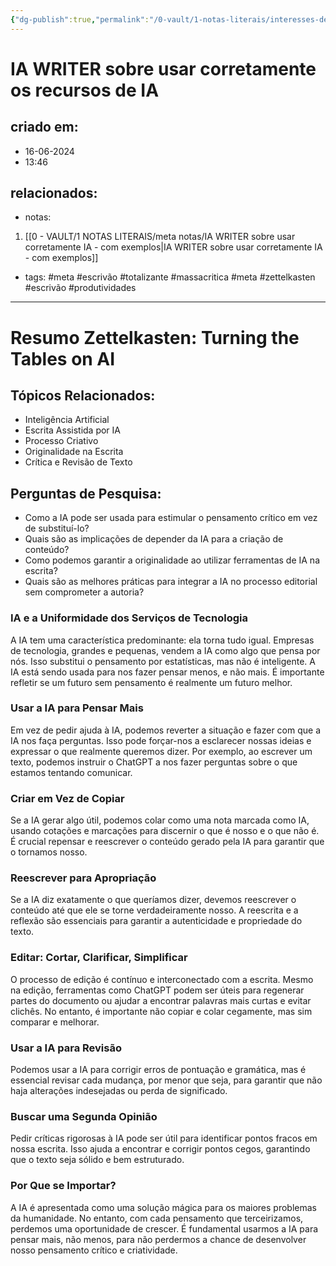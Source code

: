 ```yaml
---
{"dg-publish":true,"permalink":"/0-vault/1-notas-literais/interesses-de-pesquisa/ia-writer-sobre-usar-corretamente-os-recursos-de-ia/","tags":["meta","escrivão","totalizante","massacritica","zettelkasten","produtividades"],"dgHomeLink":true,"dgShowLocalGraph":true,"dgShowFileTree":true,"dgEnableSearch":true,"noteIcon":""}
---
```


# IA WRITER sobre usar corretamente os recursos de IA

## criado em: 
- 16-06-2024
- 13:46
## relacionados:
- notas:
1. [[0 - VAULT/1 NOTAS LITERAIS/meta notas/IA WRITER sobre usar corretamente IA - com exemplos\|IA WRITER sobre usar corretamente IA - com exemplos]]
- tags: #meta #escrivão #totalizante #massacritica #meta #zettelkasten #escrivão #produtividades
---
# Resumo Zettelkasten: Turning the Tables on AI

## Tópicos Relacionados:
- Inteligência Artificial
- Escrita Assistida por IA
- Processo Criativo
- Originalidade na Escrita
- Crítica e Revisão de Texto

## Perguntas de Pesquisa:
- Como a IA pode ser usada para estimular o pensamento crítico em vez de substituí-lo?
- Quais são as implicações de depender da IA para a criação de conteúdo?
- Como podemos garantir a originalidade ao utilizar ferramentas de IA na escrita?
- Quais são as melhores práticas para integrar a IA no processo editorial sem comprometer a autoria?

### IA e a Uniformidade dos Serviços de Tecnologia
A IA tem uma característica predominante: ela torna tudo igual. Empresas de tecnologia, grandes e pequenas, vendem a IA como algo que pensa por nós. Isso substitui o pensamento por estatísticas, mas não é inteligente. A IA está sendo usada para nos fazer pensar menos, e não mais. É importante refletir se um futuro sem pensamento é realmente um futuro melhor.

### Usar a IA para Pensar Mais
Em vez de pedir ajuda à IA, podemos reverter a situação e fazer com que a IA nos faça perguntas. Isso pode forçar-nos a esclarecer nossas ideias e expressar o que realmente queremos dizer. Por exemplo, ao escrever um texto, podemos instruir o ChatGPT a nos fazer perguntas sobre o que estamos tentando comunicar.

### Criar em Vez de Copiar
Se a IA gerar algo útil, podemos colar como uma nota marcada como IA, usando cotações e marcações para discernir o que é nosso e o que não é. É crucial repensar e reescrever o conteúdo gerado pela IA para garantir que o tornamos nosso.

### Reescrever para Apropriação
Se a IA diz exatamente o que queríamos dizer, devemos reescrever o conteúdo até que ele se torne verdadeiramente nosso. A reescrita e a reflexão são essenciais para garantir a autenticidade e propriedade do texto.

### Editar: Cortar, Clarificar, Simplificar
O processo de edição é contínuo e interconectado com a escrita. Mesmo na edição, ferramentas como ChatGPT podem ser úteis para regenerar partes do documento ou ajudar a encontrar palavras mais curtas e evitar clichês. No entanto, é importante não copiar e colar cegamente, mas sim comparar e melhorar.

### Usar a IA para Revisão
Podemos usar a IA para corrigir erros de pontuação e gramática, mas é essencial revisar cada mudança, por menor que seja, para garantir que não haja alterações indesejadas ou perda de significado.

### Buscar uma Segunda Opinião
Pedir críticas rigorosas à IA pode ser útil para identificar pontos fracos em nossa escrita. Isso ajuda a encontrar e corrigir pontos cegos, garantindo que o texto seja sólido e bem estruturado.

### Por Que se Importar?
A IA é apresentada como uma solução mágica para os maiores problemas da humanidade. No entanto, com cada pensamento que terceirizamos, perdemos uma oportunidade de crescer. É fundamental usarmos a IA para pensar mais, não menos, para não perdermos a chance de desenvolver nosso pensamento crítico e criatividade.